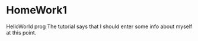 # HomeWork1
HelloWorld prog
The tutorial says that I should enter some info about myself at this point.
